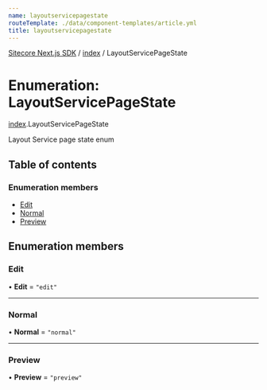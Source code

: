 ```yaml
---
name: layoutservicepagestate
routeTemplate: ./data/component-templates/article.yml
title: layoutservicepagestate
---
```


[Sitecore Next.js SDK](/docs/nextjs/ref/) / [index](/docs/nextjs/ref/modules/index) / LayoutServicePageState

# Enumeration: LayoutServicePageState

[index](/docs/nextjs/ref/modules/index).LayoutServicePageState

Layout Service page state enum

## Table of contents

### Enumeration members

- [Edit](/docs/nextjs/ref/enums/index/layoutservicepagestate#edit)
- [Normal](/docs/nextjs/ref/enums/index/layoutservicepagestate#normal)
- [Preview](/docs/nextjs/ref/enums/index/layoutservicepagestate#preview)

## Enumeration members

### Edit

• **Edit** = `"edit"`

___

### Normal

• **Normal** = `"normal"`

___

### Preview

• **Preview** = `"preview"`
